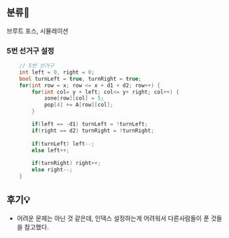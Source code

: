 ## 분류💁

브루트 포스, 시뮬레이션 



### 5번 선거구 설정
```cpp
    // 5번 선거구
	int left = 0, right = 0;
	bool turnLeft = true, turnRight = true;
	for(int row = x; row <= x + d1 + d2; row++) {
		for(int col= y + left; col<= y+ right; col++) {
			zone[row][col] = 5;
			pop[4] += A[row][col];
		}

		if(left == -d1) turnLeft = !turnLeft;
		if(right == d2) turnRight = !turnRight;
			
		if(turnLeft) left--;
		else left++;
			
		if(turnRight) right++;
        else right--;
	}
  ```



## 후기💡

- 어려운 문제는 아닌 것 같은데, 인덱스 설정하는게 어려워서 다른사람들이 푼 것들을 참고했다.

